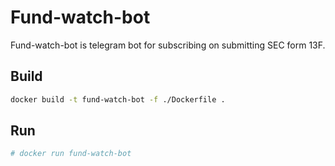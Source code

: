 # Fund-watch-bot

Fund-watch-bot is telegram bot for subscribing on submitting SEC form 13F.

## Build
```bash
docker build -t fund-watch-bot -f ./Dockerfile .
```

## Run
```bash
# docker run fund-watch-bot
```